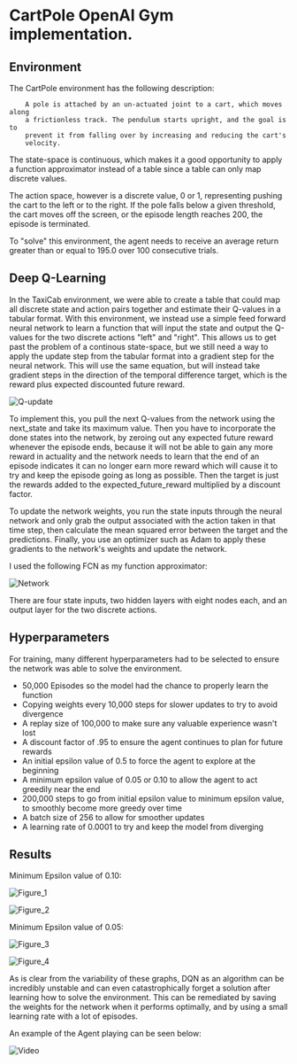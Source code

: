 # CartPole OpenAI Gym implementation.

## Environment
The CartPole environment has the following description:

        A pole is attached by an un-actuated joint to a cart, which moves along
        a frictionless track. The pendulum starts upright, and the goal is to
        prevent it from falling over by increasing and reducing the cart's
        velocity.

The state-space is continuous, which makes it a good opportunity to apply a function approximator instead of a table since a table can only map discrete values.

The action space, however is a discrete value, 0 or 1, representing pushing the cart to the left or to the right. If the pole falls below a given threshold, the cart moves off the screen, or the episode length reaches 200, the episode is terminated.

To "solve" this environment, the agent needs to receive an average return greater than or equal to 195.0 over 100 consecutive trials.

## Deep Q-Learning
In the TaxiCab environment, we were able to create a table that could map all discrete state and action pairs together and estimate their Q-values in a tabular format. With this environment, we instead use a simple feed forward neural network to learn a function that will input the state and output the Q-values for the two discrete actions "left" and "right". This allows us to get past the problem of a continous state-space, but we still need a way to apply the update step from the tabular format into a gradient step for the neural network. This will use the same equation, but will instead take gradient steps in the direction of the temporal difference target, which is the reward plus expected discounted future reward.

![Q-update](https://user-images.githubusercontent.com/54828661/104230085-15b58580-541b-11eb-9700-8f2e7a81dc27.jpg)

To implement this, you pull the next Q-values from the network using the next_state and take its maximum value. Then you have to incorporate the done states into the network, by zeroing out any expected future reward whenever the episode ends, because it will not be able to gain any more reward in actuality and the network needs to learn that the end of an episode indicates it can no longer earn more reward which will cause it to try and keep the episode going as long as possible. Then the target is just the rewards added to the expected_future_reward multiplied by a discount factor.

To update the network weights, you run the state inputs through the neural network and only grab the output associated with the action taken in that time step, then calculate the mean squared error between the target and the predictions. Finally, you use an optimizer such as Adam to apply these gradients to the network's weights and update the network.

I used the following FCN as my function approximator:

![Network](https://user-images.githubusercontent.com/54828661/104772412-64c42900-5741-11eb-9b09-13d3b0e352fd.jpg)

There are four state inputs, two hidden layers with eight nodes each, and an output layer for the two discrete actions.

## Hyperparameters
For training, many different hyperparameters had to be selected to ensure the network was able to solve the environment. 
* 50,000 Episodes so the model had the chance to properly learn the function
* Copying weights every 10,000 steps for slower updates to try to avoid divergence
* A replay size of 100,000 to make sure any valuable experience wasn't lost
* A discount factor of .95 to ensure the agent continues to plan for future rewards
* An initial epsilon value of 0.5 to force the agent to explore at the beginning
* A minimum epsilon value of 0.05 or 0.10 to allow the agent to act greedily near the end
* 200,000 steps to go from initial epsilon value to minimum epsilon value, to smoothly become more greedy over time
* A batch size of 256 to allow for smoother updates
* A learning rate of 0.0001 to try and keep the model from diverging

## Results
Minimum Epsilon value of 0.10:

![Figure_1](https://user-images.githubusercontent.com/54828661/104774755-3ba59780-5745-11eb-8416-a66520a6f2a7.png)

![Figure_2](https://user-images.githubusercontent.com/54828661/104774764-3e07f180-5745-11eb-927f-a3ca34513946.png)

Minimum Epsilon value of 0.05:

![Figure_3](https://user-images.githubusercontent.com/54828661/104774774-419b7880-5745-11eb-856b-b93e2933b7a3.png)

![Figure_4](https://user-images.githubusercontent.com/54828661/104774787-452eff80-5745-11eb-9e9e-5ffcdb7020d2.png)

As is clear from the variability of these graphs, DQN as an algorithm can be incredibly unstable and can even catastrophically forget a solution after learning how to solve the environment. This can be remediated by saving the weights for the network when it performs optimally, and by using a small learning rate with a lot of episodes.

An example of the Agent playing can be seen below:


![Video](https://user-images.githubusercontent.com/54828661/104775294-1b2a0d00-5746-11eb-9632-169cae7ef628.gif)
